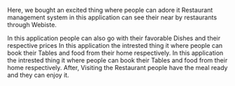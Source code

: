 Here, we bought an excited thing where people can adore it Restaurant management system in this application can see their near by restaurants through Webiste.

In this application people can also go with their favorable Dishes and their respective prices
In this application the intrested thing it where people can book their Tables and food from their home respectively.
In this application the intrested thing it where people can book their Tables and food from their home respectively.
After, Visiting the Restaurant people have the meal ready and they can enjoy it.
